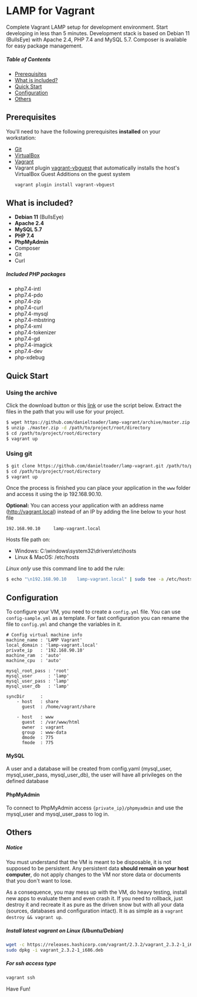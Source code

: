 # LAMP for Vagrant
Complete Vagrant LAMP setup for development environment. Start developing in less than 5 minutes.
Development stack is based on Debian 11 (BullsEye) with Apache 2.4, PHP 7.4 and MySQL 5.7. 
Composer is available for easy package management.

##### Table of Contents  
- [Prerequisites](https://github.com/danieltoader/lamp-vagrant#prerequisites)  
- [What is included?](https://github.com/danieltoader/lamp-vagrant#what-is-included)
- [Quick Start](https://github.com/danieltoader/lamp-vagrant#quick-start)
- [Configuration](https://github.com/danieltoader/lamp-vagrant#fast-configuration)
- [Others](https://github.com/danieltoader/lamp-vagrant#others)

## Prerequisites

You'll need to have the following prerequisites **installed** on your workstation:

 * [Git](http://git-scm.com/)
 * [VirtualBox](https://www.virtualbox.org/)
 * [Vagrant](http://www.vagrantup.com/)
 * Vagrant plugin [vagrant-vbguest](https://github.com/dotless-de/vagrant-vbguest) that automatically installs the host's VirtualBox Guest Additions on the guest system
    ```bash
    vagrant plugin install vagrant-vbguest
    ```

## What is included?
 * **Debian 11** (BullsEye)
 * **Apache 2.4**
 * **MySQL 5.7**
 * **PHP 7.4**
 * **PhpMyAdmin**
 * Composer
 * Git
 * Curl
 
##### Included PHP packages
  * php7.4-intl 
  * php7.4-pdo 
  * php7.4-zip
  * php7.4-curl 
  * php7.4-mysql 
  * php7.4-mbstring 
  * php7.4-xml
  * php7.4-tokenizer 
  * php7.4-gd
  * php7.4-imagick
  * php7.4-dev 
  * php-xdebug

## Quick Start

### Using the archive
Click the download button or this [link](https://github.com/danieltoader/lamp-vagrant/archive/master.zip) or use the script below.
Extract the files in the path that you will use for your project.
```bash
$ wget https://github.com/danieltoader/lamp-vagrant/archive/master.zip
$ unzip ./master.zip -d /path/to/project/root/directory
$ cd /path/to/project/root/directory
$ vagrant up
```

### Using git
```bash
$ git clone https://github.com/danieltoader/lamp-vagrant.git /path/to/project/root/directory
$ cd /path/to/project/root/directory
$ vagrant up
```

Once the process is finished you can place your application in the ```www``` folder and access it using the ip 192.168.90.10.

**Optional:**
You can access your application with an address name (http://vagrant.local) instead of an IP by adding the line below to your host file
```
192.168.90.10     lamp-vagrant.local
```
Hosts file path on:
* Windows: C:\windows\system32\drivers\etc\hosts
* Linux & MacOS: /etc/hosts
 
_Linux only_ use this command line to add the rule:

 ```bash
 $ echo "\n192.168.90.10    lamp-vagrant.local" | sudo tee -a /etc/hosts
 ```

## Configuration

To configure your VM, you need to create a ```config.yml``` file. 
You can use ```config-sample.yml``` as a template. For fast configuration you can rename the file to ```config.yml``` and change the variables in it.

```ỳaml
# Config virtual machine info
machine_name : 'LAMP Vagrant'
local_domain : 'lamp-vagrant.local'
private_ip   : '192.168.90.10'
machine_ram  : 'auto'
machine_cpu  : 'auto'

mysql_root_pass : 'root'
mysql_user      : 'lamp'
mysql_user_pass : 'lamp'
mysql_user_db   : 'lamp'

syncDir      :
    - host   : share
      guest  : /home/vagrant/share
    
    - host   : www
      guest  : /var/www/html
      owner  : vagrant
      group  : www-data
      dmode  : 775
      fmode  : 775
```
#### MySQL
A user and a database will be created from config.yaml (mysql_user, mysql_user_pass, mysql_user_db), the user will have all privileges on the defined database

#### PhpMyAdmin
To connect to PhpMyAdmin access `{private_ip}/phpmyadmin` and use the mysql_user and mysql_user_pass to log in.

## Others
##### Notice
You must understand that the VM is meant to be disposable, it is not supposed to be persistent. Any persistent data **should remain on your host computer**, do not apply changes to the VM nor store data or documents that you don't want to lose. 

As a consequence, you may mess up with the VM, do heavy testing, install new apps to evaluate them and even crash it. If you need to rollback, just destroy it and recreate it as pure as the driven snow but with all your data (sources, databases and configuration intact). It is as simple as a `vagrant destroy && vagrant up`.

##### Install latest vagrant on Linux (Ubuntu/Debian)
```bash
wget -c https://releases.hashicorp.com/vagrant/2.3.2/vagrant_2.3.2-1_i686.deb
sudo dpkg -i vagrant_2.3.2-1_i686.deb
```
##### For ssh access type
```bash
vagrant ssh
```

Have Fun!